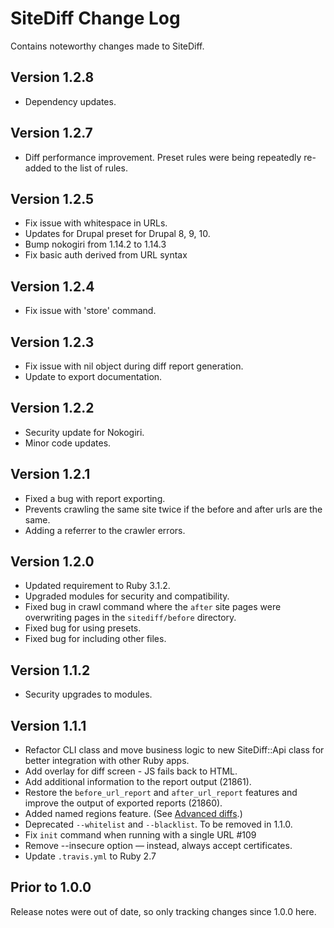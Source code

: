 # SiteDiff Change Log

Contains noteworthy changes made to SiteDiff.
## Version 1.2.8
- Dependency updates.

## Version 1.2.7
- Diff performance improvement.  Preset rules were being repeatedly re-added to the list of rules.

## Version 1.2.5
- Fix issue with whitespace in URLs.
- Updates for Drupal preset for Drupal 8, 9, 10.
- Bump nokogiri from 1.14.2 to 1.14.3
- Fix basic auth derived from URL syntax

## Version 1.2.4
- Fix issue with 'store' command.

## Version 1.2.3
- Fix issue with nil object during diff report generation.
- Update to export documentation.

## Version 1.2.2
- Security update for Nokogiri.
- Minor code updates.

## Version 1.2.1
- Fixed a bug with report exporting.
- Prevents crawling the same site twice if the before and after urls are the same.
- Adding a referrer to the crawler errors.

## Version 1.2.0
- Updated requirement to Ruby 3.1.2.
- Upgraded modules for security and compatibility.
- Fixed bug in crawl command where the `after` site pages were overwriting pages in the `sitediff/before` directory.
- Fixed bug for using presets.
- Fixed bug for including other files.

## Version 1.1.2
- Security upgrades to modules.

## Version 1.1.1
- Refactor CLI class and move business logic to new SiteDiff::Api class for better integration with other Ruby apps.
- Add overlay for diff screen - JS fails back to HTML.
- Add additional information to the report output (21861).
- Restore the `before_url_report` and `after_url_report` features and improve the output of exported reports (21860).
- Added named regions feature. (See [Advanced diffs](README.md#advanced-diffs).)
- Deprecated `--whitelist` and `--blacklist`. To be removed in 1.1.0.
- Fix `init` command when running with a single URL #109
- Remove --insecure option — instead, always accept certificates.
- Update `.travis.yml` to Ruby 2.7

## Prior to 1.0.0

Release notes were out of date, so only tracking changes since 1.0.0 here.
